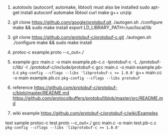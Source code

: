 1) autotools (autoconf, automake, libtool) must also be installed
sudo apt-get install autoconf automake libtool curl make g++ unzip

2) git clone https://github.com/google/protobuf.git
./autogen.sh
./configure
make && sudo make install
export LD_LIBRARY_PATH=/usr/local/lib

3) git clone https://github.com/protobuf-c/protobuf-c.git
./autogen.sh
./configure
make && sudo make install

4) protoc-c example.proto --c_out=./

5) example
gcc main.c -o main example.pb-c.c -lprotobuf-c -L ./protobuf-c/lib/ -I ./protobuf-c/include/protobuf-c
gcc main.c -o main example.pb-c.c `pkg-config --cflags --libs 'libprotobuf-c >= 1.0.0'`
g++ main.cc -o main example.pb.cc `pkg-config --cflags --libs protobuf`

6) reference
https://github.com/protobuf-c/protobuf-c/blob/master/README.md
https://github.com/protocolbuffers/protobuf/blob/master/src/README.md

7) wiki example
https://github.com/protobuf-c/protobuf-c/wiki/Examples


test sample
protoc-c test.proto --c_out=./
gcc main.c -o main test.pb-c.c `pkg-config --cflags --libs 'libprotobuf-c >= 1.0.0'`
